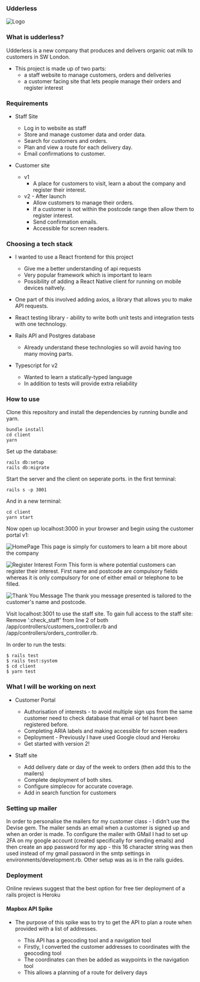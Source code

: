 ### Udderless
![Logo](./client/v1/src/assets/images/TM-logo-final-1.gif?raw=true "Logo")
### What is udderless?

Udderless is a new company that produces and delivers organic oat milk to customers in SW London.

- This project is made up of two parts: 
    - a staff website to manage customers, orders and deliveries
    - a customer facing site that lets people manage their orders and register interest

### Requirements 

  - Staff Site
      - Log in to website as staff
      - Store and manage customer data and order data.
      - Search for customers and orders.
      - Plan and view a route for each delivery day.
      - Email confirmations to customer.
      
  - Customer site
    - v1
        - A place for customers to visit, learn a about the company and register their interest.
    - v2 - After launch
        - Allow customers to manage their orders.
        - If a customer is not within the postcode range then allow them to register interest.
        - Send confirmation emails.
        - Accessible for screen readers.

### Choosing a tech stack

- I wanted to use a React frontend for this project
    - Give me a better understanding of api requests
    - Very popular framework which is important to learn
    - Possibility of adding a React Native client for running on mobile devices naitvely.

- One part of this involved adding axios, a library that allows you to make API requests.

- React testing library - ability to write both unit tests and integration tests with one technology.

- Rails API and Postgres database
    - Already understand these technologies so will avoid having too many moving parts.

- Typescript for v2
    - Wanted to learn a statically-typed language
    - In addition to tests will provide extra reliability

### How to use

Clone this repository and install the dependencies by running bundle and yarn.
```
bundle install
cd client 
yarn
```
Set up the database:
```
rails db:setup
rails db:migrate
```
Start the server and the client on seperate ports. in the first terminal:
```
rails s -p 3001
```
And in a new terminal:
```
cd client
yarn start
```
Now open up localhost:3000 in your browser and begin using the customer portal v1:

![HomePage](./public/README-images/homepage.png?raw=true "Home Page")
This page is simply for customers to learn a bit more about the company

![Register Interest Form](./public/README-images/register-interest-form.png?raw=true "Register Interest Form")
This form is where potential customers can register their interest. First name and postcode are compulsory fields whereas it is only compulsory for one of either email or telephone to be filled.

![Thank You Message](./public/README-images/thank-you-message.png?raw=true "Thank You Message")
The thank you message presented is tailored to the customer's name and postcode.

Visit localhost:3001 to use the staff site. To gain full access to the staff site: Remove ':check_staff' from line 2 of both /app/controllers/customers_controller.rb and /app/controllers/orders_controller.rb.

In order to run the tests:
```
$ rails test
$ rails test:system
$ cd client
$ yarn test
```

### What I will be working on next

- Customer Portal
    - Authorisation of interests - to avoid multiple sign ups from the same customer need to check database that email or tel hasnt been registered before.
    - Completing ARIA labels and making accessible for screen readers
    - Deployment - Previously I have used Google cloud and Heroku
    - Get started with version 2!

- Staff site
    - Add delivery date or day of the week to orders (then add this to the mailers)
    - Complete deployment of both sites.
    - Configure simplecov for accurate coverage.
    - Add in search function for customers

### Setting up mailer 

In order to personalise the mailers for my customer class - I didn't use the Devise gem. The mailer sends an email when a customer is signed up and when an order is made.
To configure the mailer with GMail I had to set up 2FA on my google account (created specifically for sending emails) and then create an app password for my app - this 16 character string was then used instead of my gmail password in the smtp settings in environments/development.rb. Other setup was as is in the rails guides.

### Deployment

Online reviews suggest that the best option for free tier deployment of a rails project is Heroku

#### Mapbox API Spike

- The purpose of this spike was to try to get the API to plan a route when provided with a list of addresses.
 
  - This API has a geocoding tool and a navigation tool
  - Firstly, I converted the customer addresses to coordinates with the geocoding tool
  - The coordinates can then be added as waypoints in the navigation tool
  - This allows a planning of a route for delivery days


